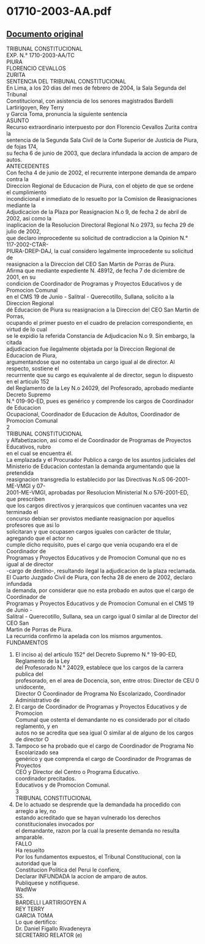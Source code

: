 
01710-2003-AA.pdf
=================
  
[Documento original](https://tc.gob.pe/jurisprudencia/2004/01710-2003-AA.pdf)  
---  
TRIBUNAL CONSTITUCIONAL  
EXP. N.° 1710-2003-AA/TC  
PIURA  
FLORENCIO CEVALLOS  
ZURITA  
SENTENCIA DEL TRIBUNAL CONSTITUCIONAL  
En Lima, a los 20 dias del mes de febrero de 2004, la Sala Segunda del Tribunal  
Constitucional, con asistencia de los senores magistrados Bardelli Lartirigoyen, Rey Terry  
y Garcia Toma, pronuncia la siguiente sentencia  
ASUNTO  
Recurso extraordinario interpuesto por don Florencio Cevallos Zurita contra la  
sentencia de la Segunda Sala Civil de la Corte Superior de Justicia de Piura, de fojas 174,  
su fecha 6 de junio de 2003, que declara infundada la accion de amparo de autos.  
ANTECEDENTES  
Con fecha 4 de junio de 2002, el recurrente interpone demanda de amparo contra la  
Direccion Regional de Educacion de Piura, con el objeto de que se ordene el cumplimiento  
incondicional e inmediato de lo resuelto por la Comision de Reasignaciones mediante la  
Adjudicacion de la Plaza por Reasignacion N.o 9, de fecha 2 de abril de 2002, asi como la  
inaplicacion de la Resolucion Directoral Regional N.o 2973, su fecha 29 de julio de 2002,  
que declaro improcedente su solicitud de contradiccion a la Opinion N.° 117-2002-CTAR-  
PIURA-DREP-DAJ, la cual considero legalmente improcedente su solicitud de  
reasignacion a la Direccion del CEO San Martin de Porras de Piura.  
Afirma que mediante expediente N. 48912, de fecha 7 de diciembre de 2001, en su  
condicion de Coordinador de Programas y Proyectos Educativos y de Promocion Comunal  
en el CMS 19 de Junio - Salitral - Querecotillo, Sullana, solicito a la Direccion Regional  
dé Educacion de Piura su reasignacion a la Direccion del CEO San Martin de Porras,  
ocupando el primer puesto en el cuadro de prelacion correspondiente, en virtud de lo cual  
se le expidio la referida Constancia de Adjudicacion N.o 9. Sin embargo, la citada  
adjudicacion fue ilegalmente objetada por la Direccion Regional de Educacion de Piura,  
argumentandose que no ostentaba un cargo igual al de director. Al respecto, sostiene el  
recurrrente que su cargo es equivalente al de director, segun lo dispuesto en el articulo 152  
del Reglamento de la Ley N.o 24029, del Profesorado, aprobado mediante Decreto Supremo  
N.° 019-90-ED, pues es genérico y comprende los cargos de Coordinador de Educacion  
Ocupacional, Coordinador de Educacion de Adultos, Coordinador de Promocion Comunal  
2  
TRIBUNAL CONSTITUCIONAL  
y Alfabetizacion, asi como el de Coordinador de Programas de Proyectos Educativos, rubro  
en el cual se encuentra él.  
La emplazada y el Procurador Publico a cargo de los asuntos judiciales del  
Ministerio de Educacion contestan la demanda argumentando que la pretendida  
reasignacion transgredia lo establecido por las Directivas N.oS 06-2001-ME-VMGI y 07-  
2001-ME-VMGI, aprobadas por Resolucion Ministerial N.o 576-2001-ED, que prescriben  
que los cargos directivos y jerarquicos que continuen vacantes una vez terminado el  
concurso debian ser provistos mediante reasignacion por aquellos profesores que asi lo  
solicitaran y que ocupasen cargos iguales con carâcter de titular, agregando que el actor no  
cumple dicho requisito, pues el cargo que venia ocupando era el de Coordinador de  
Programas y Proyectos Educativos y de Promocion Comunal que no es igual al de director  
-cargo de destino-, resultando ilegal la adjudicacion de la plaza reclamada.  
El Cuarto Juzgado Civil de Piura, con fecha 28 de enero de 2002, declaro infundada  
la demanda, por considerar que no esta probado en autos que el cargo de Coordinador de  
Programas y Proyectos Educativos y de Promocion Comunal en el CMS 19 de Junio -  
Salitral - Querecotillo, Sullana, sea un cargo igual 0 similar al de Director del CEO San  
Martin de Porras de Piura.  
La recurrida confirmo la apelada con los mismos argumentos.  
FUNDAMENTOS  
1. El inciso a) del articulo 152° del Decreto Supremo N.° 19-90-ED, Reglamento de la Ley  
del Profesorado N.° 24029, establece que los cargos de la carrera publica del  
profesorado, en el area de Docencia, son, entre otros: Director de CEU 0 unidocente,  
Director O Coordinador de Programa No Escolarizado, Coordinador Administrativo de  
2. El cargo de Coordinador de Programas y Proyectos Educativos y de Promocion  
Comunal que ostenta el demandante no es considerado por el citado reglamento, y en  
autos no se acredita que sea igual O similar al de alguno de los cargos de director O  
3. Tampoco se ha probado que el cargo de Coordinador de Programa No Escolarizado sea  
genérico y que comprenda el cargo de Coordinador de Programas de Proyectos  
CEO y Director del Centro o Programa Educativo.  
coordinador precitados.  
Educativos y de Promocion Comunal.  
3  
TRIBUNAL CONSTITUCIONAL  
4. De lo actuado se desprende que la demandada ha procedido con arreglo a ley, no  
estando acreditado que se hayan vulnerado los derechos constitucionales invocados por  
el demandante, razon por la cual la presente demanda no resulta amparable.  
FALLO  
Ha resuelto  
Por los fundamentos expuestos, el Tribunal Constitucional, con la autoridad que la  
Constitucion Politica del Perui le confiere,  
Declarar INFUNDADA la accion de amparo de autos.  
Publiquese y notifiquese.  
WadWw  
SS.  
BARDELLI LARTIRIGOYEN A  
REY TERRY  
GARCIA TOMA  
Lo que dertifico:  
Dr. Daniel Figallo Rivadeneyra  
SECRETARIO RELATOR (e)